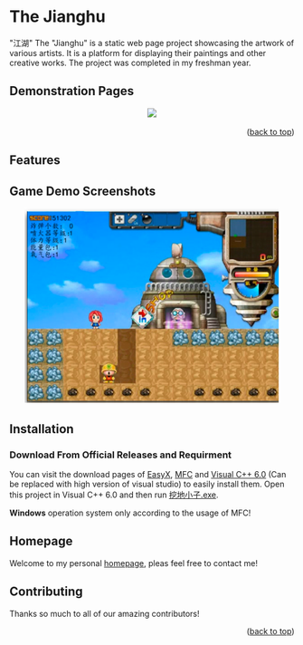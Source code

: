 # The Jianghu
"江湖" The "Jianghu" is a static web page project showcasing the artwork of various artists. It is a platform for displaying their paintings and other creative works. The project was completed in my freshman year.


## Demonstration Pages

<div align="center">
   <a href="https://vincezh2000.github.io/vincezh/public_assests/eternity/index.html">
   <img src="https://github.com/vincezh2000/vincezh/blob/main/public_assests/eternity/demo.jpg" width="600" />
   </a>
</div>

<p align="right">(<a href="#top">back to top</a>)</p>



## Features


## Game Demo Screenshots

<p align="center">
<img src="https://github.com/vincezh2000/vincezh/blob/main/public_assests/navvy_man_demo/demo10.png" width="450" />
</p>

## Installation

### Download From Official Releases and Requirment

You can visit the download pages of [EasyX](https://easyx.cn/), [MFC](https://learn.microsoft.com/en-us/cpp/mfc/mfc-desktop-applications?view=msvc-170) and [Visual C++ 6.0](https://winworldpc.com/product/visual-c/6x) (Can be replaced with high version of visual studio) to easily install them. Open this project in Visual C++ 6.0 and then run [挖地小子.exe](https://github.com/vincezh2000/Navvy-Man/blob/main/main/挖地小子.exe).

**Windows** operation system only according to the usage of MFC!

## Homepage

Welcome to my personal [homepage](https://vincezh2000.github.io/vincezh/), pleas feel free to contact me!

## Contributing


Thanks so much to all of our amazing contributors!


<p align="right">(<a href="#top">back to top</a>)</p>

